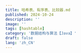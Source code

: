 ```yaml
---
title: 哈希表、有序表、比较器.md
published: 2024-10-24
description: ''
image: ''
tags: [hashtable]
category: '数据结构与算法【Java】'
draft: false 
lang: 'zh_CN'
---
```

